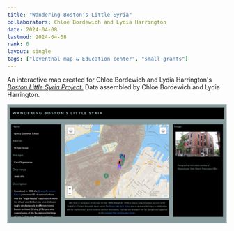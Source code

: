 ```yaml
---
title: "Wandering Boston's Little Syria" 
collaborators: Chloe Bordewich and Lydia Harrington
date: 2024-04-08
lastmod: 2024-04-08
rank: 0
layout: single
tags: ["leventhal map & Education center", "small grants"]
---
```


An interactive map created for Chloe Bordewich and Lydia Harrington's [*Boston Little Syria Project.*](https://bostonlittlesyria.org/) Data assembled by Chloe Bordewich and Lydia Harrington.

[![little](boston-little-syria.png)](https://bostonlittlesyria.org/map/)